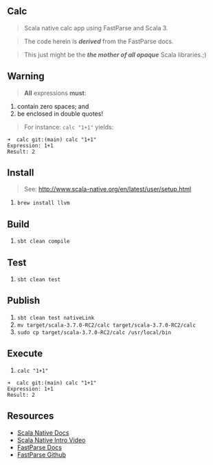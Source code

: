 Calc
----
>Scala native calc app using FastParse and Scala 3.

>The code herein is ***derived*** from the FastParse docs.

>This just might be the ***the mother of all opaque*** Scala libraries.;)

Warning
-------
>**All** expressions **must**:
1. contain zero spaces; and
2. be enclosed in double quotes!
>For instance: ```calc "1+1"``` yields:
```
➜  calc git:(main) calc "1+1"                                                
Expression: 1+1
Result: 2
```

Install
-------
>See: http://www.scala-native.org/en/latest/user/setup.html
1. ```brew install llvm```

Build
-----
1. ```sbt clean compile```

Test
----
1. ```sbt clean test```

Publish
-------
1. ```sbt clean test nativeLink```
2. ```mv target/scala-3.7.0-RC2/calc target/scala-3.7.0-RC2/calc```
3. ```sudo cp target/scala-3.7.0-RC2/calc /usr/local/bin```

Execute
-------
1. ```calc "1+1"```
```
➜  calc git:(main) calc "1+1"                                                
Expression: 1+1
Result: 2
```

Resources
---------
* [Scala Native Docs](http://www.scala-native.org/en/latest/index.html)
* [Scala Native Intro Video](https://www.youtube.com/watch?v=u2CnE-sRdBw)
* [FastParse Docs](https://com-lihaoyi.github.io/fastparse/)
* [FastParse Github](https://github.com/com-lihaoyi/fastparse)